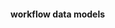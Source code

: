 #### workflow data models<!-- .element: style="position: absolute; left: -20%; top: 30%; color: grey; transform: rotate(-90deg);" -->

<span class="fragment"></span>
<span class="fragment"></span>
<span class="fragment"></span>
<span class="fragment"></span>

<div style="margin-bottom: 80px" data-animate data-src="images/intavia_workflow_data_models.drawio.svg">
<!--
{ "setup": [
{ "element": "#cell-2, #cell-5, #cell-3", "modifier": "attr", "parameters": [ {"class": "fragment", "data-fragment-index": "0"} ] },
{ "element": "#cell-17, #cell-26, #cell-25, #cell-18, #cell-19, #cell-24, #cell-7, #cell-27, #cell-9, #cell-10, #cell-11, #cell-22, #cell-23", "modifier": "attr", "parameters": [ {"class": "fragment", "data-fragment-index": "1"} ] },
{ "element": "#cell-13, #cell-12, #cell-15, #cell-14, #cell-20, #cell-21, #cell-45", "modifier": "attr", "parameters": [ {"class": "fragment", "data-fragment-index": "2"} ] },
{ "element": "#cell-30, #cell-41, #cell-42, #cell-28, #cell-29, #cell-31, #cell-34, #cell-32, #cell-33, #cell-38, #cell-36, #cell-39, #cell-40", "modifier": "attr", "parameters": [ {"class": "fragment", "data-fragment-index": "3"} ] }
]}
-->
</div>